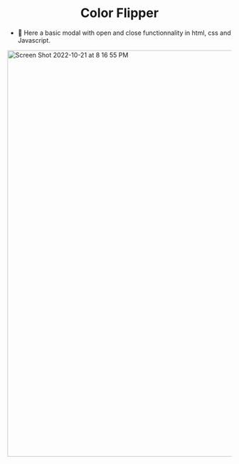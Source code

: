 <h1 align="center">Color Flipper</h1>

- 🔭 Here a basic modal with open and close functionnality in html, css and Javascript.

<img width="915" alt="Screen Shot 2022-10-21 at 8 16 55 PM" src="https://user-images.githubusercontent.com/93057752/197316843-06d29683-1020-4d70-a9bc-6a87b07d2a73.png">
